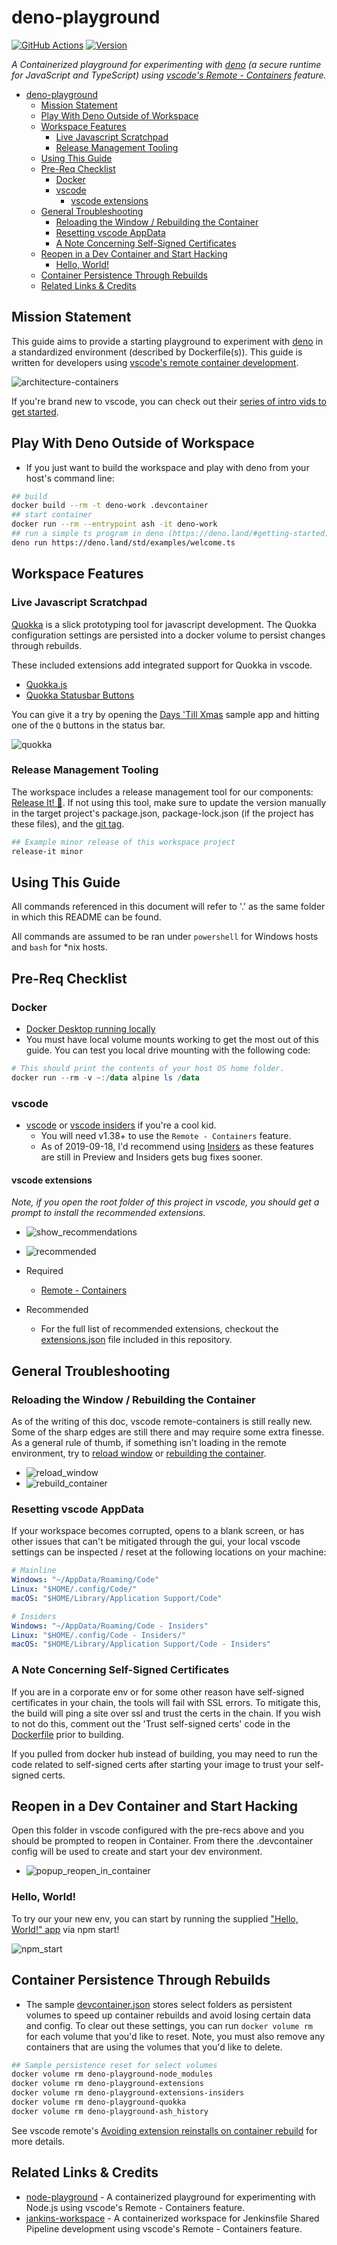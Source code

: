 # deno-playground

[![GitHub Actions](https://github.com/calebHankins/deno-playground/workflows/.github/workflows/build-docker-images.yaml/badge.svg)](https://github.com/calebHankins/deno-playground/actions)
[![Version](https://img.shields.io/github/package-json/v/calebHankins/deno-playground/master)](https://github.com/calebHankins/deno-playground/blob/master/package.json)

*A Containerized playground for experimenting with [deno](https://deno.land/) (a secure runtime for JavaScript and TypeScript) using [vscode's Remote - Containers](https://code.visualstudio.com/docs/remote/containers) feature.*

- [deno-playground](#deno-playground)
  - [Mission Statement](#mission-statement)
  - [Play With Deno Outside of Workspace](#play-with-deno-outside-of-workspace)
  - [Workspace Features](#workspace-features)
    - [Live Javascript Scratchpad](#live-javascript-scratchpad)
    - [Release Management Tooling](#release-management-tooling)
  - [Using This Guide](#using-this-guide)
  - [Pre-Req Checklist](#pre-req-checklist)
    - [Docker](#docker)
    - [vscode](#vscode)
      - [vscode extensions](#vscode-extensions)
  - [General Troubleshooting](#general-troubleshooting)
    - [Reloading the Window / Rebuilding the Container](#reloading-the-window--rebuilding-the-container)
    - [Resetting vscode AppData](#resetting-vscode-appdata)
    - [A Note Concerning Self-Signed Certificates](#a-note-concerning-self-signed-certificates)
  - [Reopen in a Dev Container and Start Hacking](#reopen-in-a-dev-container-and-start-hacking)
    - [Hello, World!](#hello-world)
  - [Container Persistence Through Rebuilds](#container-persistence-through-rebuilds)
  - [Related Links \& Credits](#related-links--credits)

## Mission Statement

This guide aims to provide a starting playground to experiment with [deno](https://deno.land/) in a standardized environment (described by Dockerfile(s)). This guide is written for developers using [vscode's remote container development](https://code.visualstudio.com/docs/remote/containers).

![architecture-containers](https://code.visualstudio.com/assets/docs/devcontainers/containers/architecture-containers.png)

If you're brand new to vscode, you can check out their [series of intro vids to get started](https://code.visualstudio.com/docs/getstarted/introvideos#VSCode).

## Play With Deno Outside of Workspace

- If you just want to build the workspace and play with deno from your host's command line:

```bash
## build
docker build --rm -t deno-work .devcontainer
## start container
docker run --rm --entrypoint ash -it deno-work
## run a simple ts program in deno (https://deno.land/#getting-started)
deno run https://deno.land/std/examples/welcome.ts
```

## Workspace Features

### Live Javascript Scratchpad

[Quokka](https://quokkajs.com/) is a slick prototyping tool for javascript development. The Quokka configuration settings are persisted into a docker volume to persist changes through rebuilds.

These included extensions add integrated support for Quokka in vscode.

- [Quokka.js](https://marketplace.visualstudio.com/items?itemName=WallabyJs.quokka-vscode)
- [Quokka Statusbar Buttons](https://marketplace.visualstudio.com/items?itemName=sketchbuch.vsc-quokka-statusbar)

You can give it a try by opening the [Days 'Till Xmas](./emoji/days-till-xmas/index.js) sample app and hitting one of the `Q` buttons in the status bar.

![quokka](img/quokka.png)

### Release Management Tooling

The workspace includes a release management tool for our components: [Release It! 🚀](https://github.com/release-it/release-it#release-it-). If not using this tool, make sure to update the version manually in the target project's package.json, package-lock.json (if the project has these files), and the [git tag](https://github.com/release-it/release-it/blob/master/docs/git.md).

```bash
## Example minor release of this workspace project
release-it minor
```

## Using This Guide

All commands referenced in this document will refer to '.' as the same folder in which this README can be found.

All commands are assumed to be ran under `powershell` for Windows hosts and `bash` for *nix hosts.

## Pre-Req Checklist

### Docker

- [Docker Desktop running locally](https://www.docker.com/products/docker-desktop)
- You must have local volume mounts working to get the most out of this guide. You can test you local drive mounting with the following code:

```powershell
# This should print the contents of your host OS home folder. 
docker run --rm -v ~:/data alpine ls /data
```

<!-- !Add this section back if the init script or $HOME code is added back to the devcontainer.json
<!-- ## .ssh Folder

This repository is my local dev env and is meant to serve as an example or demo. It will need some finesse to meet your local host's needs. The [devcontainer.json](.devcontainer/devcontainer.json) will need to be tweaked to suite your environment before you start.

**In my [devcontainer.json](.devcontainer/devcontainer.json) I am interacting with my `$HOME` directory's files via [docker's mount](https://docs.docker.com/storage/bind-mounts/) which you might not be in to. Please review the code this file intends to execute before running via [vscode remote containers](https://code.visualstudio.com/docs/remote/containers). and make sure you're good with that.** This workspace will still function without mounting your `$HOME`, but you will need to tweak the devcontainer and comment out anything that references mounting `${env:HOME}`, `${env:USERPROFILE}` or `~` first so the `docker run` command that vscode generates will not fail.

This workspace is setup to be a starting development workspace. To hit the ground running with version control integration, the [devcontainer.json](.devcontainer/devcontainer.json) is set to mount files from your host `~/.ssh` folder. If you don't have one of these, you can create the following files on your host, or comment out the `.ssh/*` entries in the `mounts` section of the [devcontainer.json](.devcontainer/devcontainer.json) file.

```bash
# Expected ssh files on host
~/.ssh/id_rsa
~/.ssh/id_rsa.pub
~/.ssh/known_hosts
~/.ssh/authorized_keys
``` -->

### vscode

- [vscode](https://code.visualstudio.com/download) or [vscode insiders](https://code.visualstudio.com/insiders/) if you're a cool kid.
  - You will need v1.38+ to use the `Remote - Containers` feature.
  - As of 2019-09-18, I'd recommend using [Insiders](https://code.visualstudio.com/insiders/) as these features are still in Preview and Insiders gets bug fixes sooner.

#### vscode extensions

*Note, if you open the root folder of this project in vscode, you should get a prompt to install the recommended extensions.*

- ![show_recommendations](./img/show_recommendations.png)
- ![recommended](./img/recommended.png)

- Required
  - [Remote - Containers](https://marketplace.visualstudio.com/items?itemName=ms-vscode-remote.remote-containers)
- Recommended
  - For the full list of recommended extensions, checkout the [extensions.json](.vscode/extensions.json) file included in this repository.

## General Troubleshooting

### Reloading the Window / Rebuilding the Container

As of the writing of this doc, vscode remote-containers is still really new. Some of the sharp edges are still there and may require some extra finesse. As a general rule of thumb, if something isn't loading in the remote environment, try to [reload window](./img/reload_window.png) or [rebuilding the container](./img/rebuild_container.png).

- ![reload_window](./img/reload_window.png)
- ![rebuild_container](./img/rebuild_container.png)

### Resetting vscode AppData

If your workspace becomes corrupted, opens to a blank screen, or has other issues that can't be mitigated through the gui, your local vscode settings can be inspected / reset at the following locations on your machine:

```yaml
# Mainline
Windows: "~/AppData/Roaming/Code"
Linux: "$HOME/.config/Code/"
macOS: "$HOME/Library/Application Support/Code"

# Insiders
Windows: "~/AppData/Roaming/Code - Insiders"
Linux: "$HOME/.config/Code - Insiders/"
macOS: "$HOME/Library/Application Support/Code - Insiders"
```

### A Note Concerning Self-Signed Certificates

If you are in a corporate env or for some other reason have self-signed certificates in your chain, the tools will fail with SSL errors. To mitigate this, the build will ping a site over ssl and trust the certs in the chain. If you wish to not do this, comment out the 'Trust self-signed certs' code in the [Dockerfile](.devcontainer/Dockerfile) prior to building.

If you pulled from docker hub instead of building, you may need to run the code related to self-signed certs after starting your image to trust your self-signed certs.

## Reopen in a Dev Container and Start Hacking

Open this folder in vscode configured with the pre-recs above and you should be prompted to reopen in Container. From there the .devcontainer config will be used to create and start your dev environment.

- ![popup_reopen_in_container](./img/popup_reopen_in_container.png)

### Hello, World!

To try our your new env, you can start by running the supplied ["Hello, World!" app](index.js) via npm start!

![npm_start](img/npm_start.png)

## Container Persistence Through Rebuilds

- The sample [devcontainer.json](.devcontainer/devcontainer.json) stores select folders as persistent volumes to speed up container rebuilds and avoid losing certain data and config. To clear out these settings, you can run `docker volume rm` for each volume that you'd like to reset. Note, you must also remove any containers that are using the volumes that you'd like to delete.

```bash
## Sample persistence reset for select volumes
docker volume rm deno-playground-node_modules
docker volume rm deno-playground-extensions
docker volume rm deno-playground-extensions-insiders
docker volume rm deno-playground-quokka
docker volume rm deno-playground-ash_history
```

See vscode remote's [Avoiding extension reinstalls on container rebuild](https://code.visualstudio.com/docs/remote/containers-advanced#_avoiding-extension-reinstalls-on-container-rebuild) for more details.

## Related Links & Credits

- [node-playground](https://github.com/calebHankins/node-playground) - A containerized playground for experimenting with Node.js using vscode's Remote - Containers feature.
- [jankins-workspace](https://github.com/calebHankins/jankins-workspace) - A containerized workspace for Jenkinsfile Shared Pipeline development using vscode's Remote - Containers feature.
